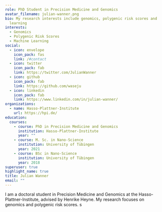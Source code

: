 ```yaml
---
role: PhD Student in Precision Medicine and Genomics
avatar_filename: julian-wanner.png
bio: My research interests include genomics, polygenic risk scores and machine
  learning
interests:
  - Genomics
  - Polygenic Risk Scores
  - Machine Learning
social:
  - icon: envelope
    icon_pack: fas
    link: /#contact
  - icon: twitter
    icon_pack: fab
    link: https://twitter.com/JulianWanner
  - icon: github
    icon_pack: fab
    link: https://github.com/waseju
  - icon: linkedin
    icon_pack: fab
    link: https://www.linkedin.com/in/julian-wanner/
organizations:
  - name: Hasso-Plattner-Institute
    url: https://hpi.de/
education:
  courses:
    - course: PhD in Precision Medicine and Genomics
      institution: Hasso-Plattner-Institute
      year: ""
    - course: M. Sc. in Nano-Science
      institution: University of Tübingen
      year: 2021
    - course: BSc in Nano-Science
      institution: University of Tübingen
      year: 2018
superuser: true
highlight_name: true
title: Julian Wanner
email: ""
---
```

I am a doctoral student in Precision Medicine and Genomics at the Hasso-Plattner-Institute, advised by [](https://uni-tuebingen.de/en/faculties/faculty-of-science/departments/computer-science/lehrstuehle/methods-of-machine-learning/personen/philipp-hennig/)Henrike Heyne. My research focuses on genomics and polygenic risk scores. s